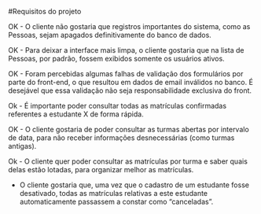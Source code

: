 #Requisitos do projeto

OK - O cliente não gostaria que registros importantes do sistema, como as Pessoas, sejam apagados definitivamente do banco de dados.

OK - Para deixar a interface mais limpa, o cliente gostaria que na lista de Pessoas, por padrão, fossem exibidos somente os usuários ativos.

OK - Foram percebidas algumas falhas de validação dos formulários por parte do front-end, o que resultou em dados de email inválidos no banco. É desejável que essa validação não seja responsabilidade exclusiva do front.

Ok - É importante poder consultar todas as matrículas confirmadas referentes a estudante X de forma rápida.

OK - O cliente gostaria de poder consultar as turmas abertas por intervalo de data, para não receber informações desnecessárias (como turmas antigas).

Ok - O cliente quer poder consultar as matrículas por turma e saber quais delas estão lotadas, para organizar melhor as matrículas.

- O cliente gostaria que, uma vez que o cadastro de um estudante fosse desativado, todas as matrículas relativas a este estudante automaticamente passassem a constar como “canceladas”.
